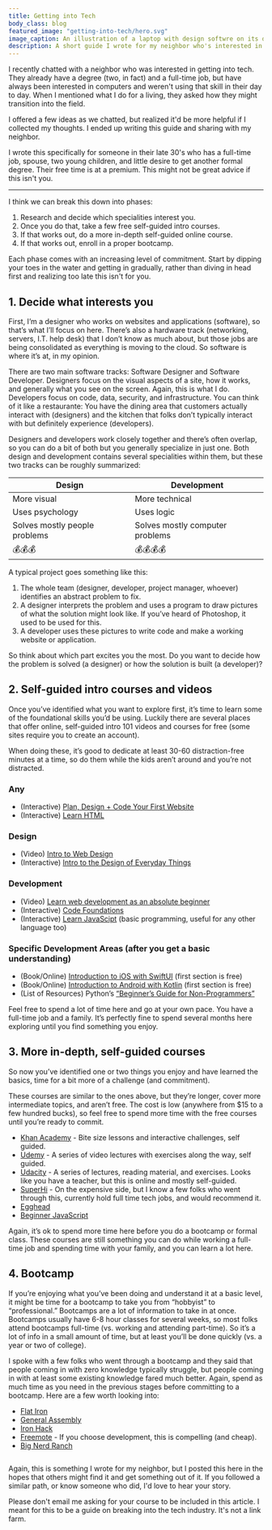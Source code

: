 ```yaml
---
title: Getting into Tech
body_class: blog
featured_image: "getting-into-tech/hero.svg"
image_caption: An illustration of a laptop with design softwre on its display, with a coffee cup to one side and a cat on the other.
description: A short guide I wrote for my neighbor who's interested in getting into the tech field.
---
```


I recently chatted with a neighbor who was interested in getting into tech. They already have a degree (two, in fact) and a full-time job, but have always been interested in computers and weren't using that skill in their day to day. When I mentioned what I do for a living, they asked how they might transition into the field.

I offered a few ideas as we chatted, but realized it'd be more helpful if I collected my thoughts. I ended up writing this guide and sharing with my neighbor.

<aside class="callout" data-emoji="⚠️">
I wrote this specifically for someone in their late 30's who has a full-time job, spouse, two young children, and little desire to get another formal degree. Their free time is at a premium. This might not be great advice if this isn't you.
</aside>

---

I think we can break this down into phases:

1. Research and decide which specialities interest you.
2. Once you do that, take a few free self-guided intro courses.
3. If that works out, do a more in-depth self-guided online course.
4. If that works out, enroll in a proper bootcamp.

Each phase comes with an increasing level of commitment. Start by dipping your toes in the water and getting in gradually, rather than diving in head first and realizing too late this isn't for you. 

## 1. Decide what interests you

First, I’m a designer who works on websites and applications (software), so that’s what I’ll focus on here. There’s also a hardware track (networking, servers, I.T. help desk) that I don’t know as much about, but those jobs are being consolidated as everything is moving to the cloud. So software is where it’s at, in my opinion.

There are two main software tracks: Software Designer and Software Developer. Designers focus on the visual aspects of a site, how it works, and generally what you see on the screen. Again, this is what I do. Developers focus on code, data, security, and infrastructure. You can think of it like a restaurante: You have the dining area that customers actually interact with (designers) and the kitchen that folks don’t typically interact with but definitely experience (developers).
 
Designers and developers work closely together and there’s often overlap, so you can do a bit of both but you generally specialize in just one. Both design and development contains several specialities within them, but these two tracks can be roughly summarized:

<table>
    <thead>
        <tr>
            <th>Design</th>
            <th>Development</th>
        </tr>
    </thead>
    <tbody>
        <tr>
            <td>More visual</td>
            <td>More technical</td>
        </tr>
        <tr>
            <td>Uses psychology</td>
            <td>Uses logic</td>
        </tr>
        <tr>
            <td>Solves mostly people problems</td>
            <td>Solves mostly computer problems</td>
        </tr>
        <tr>
            <td>💰💰💰</td>
            <td>💰💰💰💰</td>
        </tr>
    </tbody>
</table>

A typical project goes something like this:

1. The whole team (designer, developer, project manager, whoever) identifies an abstract problem to fix.
2. A designer interprets the problem and uses a program to draw pictures of what the solution might look like. If you’ve heard of Photoshop, it used to be used for this.
3. A developer uses these pictures to write code and make a working website or application.

So think about which part excites you the most. Do you want to decide how the problem is solved (a designer) or how the solution is built (a developer)?

## 2. Self-guided intro courses and videos

Once you’ve identified what you want to explore first, it’s time to learn some of the foundational skills you’d be using. Luckily there are several places that offer online, self-guided intro 101 videos and courses for free (some sites require you to create an account).

When doing these, it’s good to dedicate at least 30-60 distraction-free minutes at a time, so do them while the kids aren’t around and you’re not distracted.

### Any

- (Interactive) [Plan, Design + Code Your First Website](https://www.superhi.com/courses/plan-design-and-code-your-first-website)
- (Interactive) [Learn HTML](https://www.codecademy.com/learn/learn-html)

### Design

- (Video) [Intro to Web Design](https://www.youtube.com/watch?v=C72WkcUZvco)
- (Interactive) [Intro to the Design of Everyday Things](https://www.udacity.com/course/intro-to-the-design-of-everyday-things--design101)

### Development

- (Video) [Learn web development as an absolute beginner](https://www.youtube.com/watch?v=ysEN5RaKOlA)
- (Interactive) [Code Foundations](https://www.codecademy.com/learn/paths/code-foundations)
- (Interactive) [Learn JavaScipt](https://www.codecademy.com/learn/introduction-to-javascript) (basic programming, useful for any other language too)

### Specific Development Areas (after you get a basic understanding)

- (Book/Online) [Introduction to iOS with SwiftUI](https://www.raywenderlich.com/books/swiftui-apprentice) (first section is free)
- (Book/Online) [Introduction to Android with Kotlin](https://www.raywenderlich.com/books/android-apprentice) (first section is free)
- (List of Resources) Python’s [“Beginner’s Guide for Non-Programmers”](https://wiki.python.org/moin/BeginnersGuide/NonProgrammers)

Feel free to spend a lot of time here and go at your own pace. You have a full-time job and a family. It’s perfectly fine to spend several months here exploring until you find something you enjoy.

## 3. More in-depth, self-guided courses

So now you’ve identified one or two things you enjoy and have learned the basics, time for a bit more of a challenge (and commitment).

These courses are similar to the ones above, but they’re longer, cover more intermediate topics, and aren’t free. The cost is low (anywhere from $15 to a few hundred bucks), so feel free to spend more time with the free courses until you’re ready to commit.

- [Khan Academy](http://khanacademy/) - Bite size lessons and interactive challenges, self guided.
- [Udemy](https://www.udemy.com/) - A series of video lectures with exercises along the way, self guided.
- [Udacity](https://www.udacity.com/) - A series of lectures, reading material, and exercises. Looks like you have a teacher, but this is online and mostly self-guided.
- [SuperHi](https://www.superhi.com/collections) - On the expensive side, but I know a few folks who went through this, currently hold full time tech jobs, and would recommend it.
- [Egghead](https://egghead.io/)
- [Beginner JavaScript](https://beginnerjavascript.com/)

Again, it’s ok to spend more time here before you do a bootcamp or formal class. These courses are still something you can do while working a full-time job and spending time with your family, and you can learn a lot here.

## 4. Bootcamp

If you’re enjoying what you’ve been doing and understand it at a basic level, it might be time for a bootcamp to take you from “hobbyist” to “professional.” Bootcamps are a lot of information to take in at once. Bootcamps usually have 6-8 hour classes for several weeks, so most folks attend bootcamps full-time (vs. working and attending part-time). So it’s a lot of info in a small amount of time, but at least you’ll be done quickly (vs. a year or two of college).

I spoke with a few folks who went through a bootcamp and they said that people coming in with zero knowledge typically struggle, but people coming in with at least some existing knowledge fared much better. Again, spend as much time as you need in the previous stages before committing to a bootcamp. Here are a few worth looking into:

- [Flat Iron](https://flatironschool.com/)
- [General Assembly](https://generalassemb.ly/)
- [Iron Hack](https://www.ironhack.com/en)
- [Freemote](https://www.freemote.com/) - If you choose development, this is compelling (and cheap).
- [Big Nerd Ranch](https://bignerdranch.com/bootcamps/)

<img src="/assets/img/getting-into-tech/divider.svg" alt="" height="0" width="751" class="mx-auto mb-8">

Again, this is something I wrote for my neighbor, but I posted this here in the hopes that others might find it and get something out of it. If you followed a similar path, or know someone who did, I'd love to hear your story.

<aside class="callout" data-emoji="👋">
Please don't email me asking for your course to be included in this article. I meant for this to be a guide on breaking into the tech industry. It's not a link farm.
</aside>
